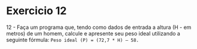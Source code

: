 # Exercicio 12

12 - Faça um programa que, tendo como dados de entrada a altura (H - em metros) de um homem, calcule e apresente seu peso ideal utilizando a seguinte fórmula: 
`Peso ideal (P) = (72,7 * H) – 58.`